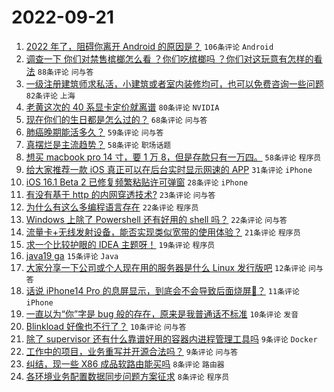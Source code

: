 # 2022-09-21

1. [2022 年了，阻碍你离开 Android 的原因是？](https://www.v2ex.com/t/881790) `106条评论` `Android`
1. [调查一下 你们对禁售槟榔怎么看 ？你们吃槟榔吗 ？你们对这玩意有怎样的看法](https://www.v2ex.com/t/881832) `88条评论` `问与答`
1. [一级注册建筑师求私活，小建筑或者室内装修均可，也可以免费咨询一些问题](https://www.v2ex.com/t/881735) `82条评论` `上海`
1. [老黄这次的 40 系显卡定价就离谱](https://www.v2ex.com/t/881739) `80条评论` `NVIDIA`
1. [现在你们的生日都是怎么过的？](https://www.v2ex.com/t/881820) `68条评论` `问与答`
1. [肺癌晚期能活多久？](https://www.v2ex.com/t/881757) `59条评论` `问与答`
1. [真摆烂是主流趋势？](https://www.v2ex.com/t/881792) `58条评论` `职场话题`
1. [想买 macbook pro 14 寸，要 1 万 8，但是存款只有一万四。](https://www.v2ex.com/t/881852) `58条评论` `程序员`
1. [给大家推荐一款 iOS 真正可以在后台实时显示网速的 APP](https://www.v2ex.com/t/881823) `31条评论` `iPhone`
1. [iOS 16.1 Beta 2 已修复频繁粘贴许可弹窗](https://www.v2ex.com/t/881736) `28条评论` `iPhone`
1. [有没有基于 http 的内网穿透技术?](https://www.v2ex.com/t/881734) `23条评论` `问与答`
1. [为什么有这么多编程语言存在](https://www.v2ex.com/t/881829) `22条评论` `程序员`
1. [Windows 上除了 Powershell 还有好用的 shell 吗？](https://www.v2ex.com/t/881741) `22条评论` `问与答`
1. [流量卡+无线发射设备，能否实现类似宽带的使用体验？](https://www.v2ex.com/t/881876) `21条评论` `程序员`
1. [求一个比较护眼的 IDEA 主题呀！](https://www.v2ex.com/t/881862) `19条评论` `程序员`
1. [java19 ga](https://www.v2ex.com/t/881738) `15条评论` `Java`
1. [大家分享一下公司或个人现在用的服务器是什么 Linux 发行版吧](https://www.v2ex.com/t/881742) `12条评论` `问与答`
1. [话说 iPhone14 Pro 的息屏显示，到底会不会导致后面烧屏🤔？](https://www.v2ex.com/t/881758) `11条评论` `iPhone`
1. [一直以为“你”字是 bug 般的存在，原来是我普通话不标准](https://www.v2ex.com/t/881879) `10条评论` `发音`
1. [Blinkload 好像也不行了？](https://www.v2ex.com/t/881825) `10条评论` `问与答`
1. [除了 supervisor 还有什么靠谱好用的容器内进程管理工具吗](https://www.v2ex.com/t/881860) `9条评论` `Docker`
1. [工作中的项目，业务重写并开源合法吗？](https://www.v2ex.com/t/881749) `9条评论` `问与答`
1. [纠结，现一些 X86 成品软路由能买吗](https://www.v2ex.com/t/881874) `8条评论` `路由器`
1. [各环境业务配置数据同步问题方案征求](https://www.v2ex.com/t/881817) `8条评论` `程序员`
